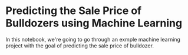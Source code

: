 # Predicting the Sale Price of Bulldozers using Machine Learning

In this notebook, we're going to go through an exmple machine learning project with the goal of predicting the sale price of bulldozer.
